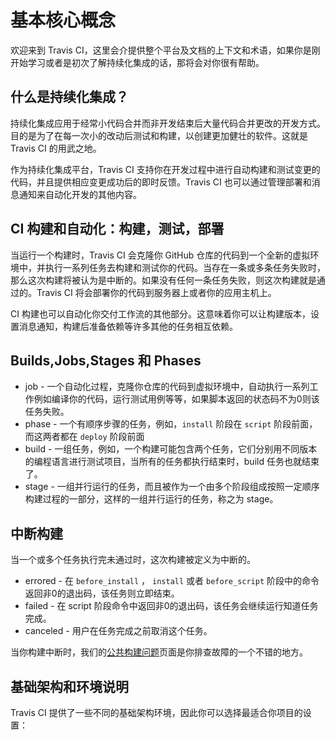 # 基本核心概念

欢迎来到 Travis CI，这里会介提供整个平台及文档的上下文和术语，如果你是刚开始学习或者是初次了解持续化集成的话，那将会对你很有帮助。

## 什么是持续化集成？

持续化集成应用于经常小代码合并而非开发结束后大量代码合并更改的开发方式。目的是为了在每一次小的改动后测试和构建，以创建更加健壮的软件。这就是 Travis CI 的用武之地。

作为持续化集成平台，Travis CI 支持你在开发过程中进行自动构建和测试变更的代码，并且提供相应变更成功后的即时反馈。Travis CI 也可以通过管理部署和消息通知来自动化开发的其他内容。

## CI 构建和自动化：构建，测试，部署

当运行一个构建时，Travis CI 会克隆你 GitHub 仓库的代码到一个全新的虚拟环境中，并执行一系列任务去构建和测试你的代码。当存在一条或多条任务失败时，那么这次构建将被认为是中断的。如果没有任何一条任务失败，则这次构建就是通过的。Travis CI 将会部署你的代码到服务器上或者你的应用主机上。

CI 构建也可以自动化你交付工作流的其他部分。这意味着你可以让构建版本，设置消息通知，构建后准备依赖等许多其他的任务相互依赖。

## Builds,Jobs,Stages 和 Phases

* job - 一个自动化过程，克隆你仓库的代码到虚拟环境中，自动执行一系列工作例如编译你的代码，运行测试用例等等，如果脚本返回的状态码不为0则该任务失败。
* phase - 一个有顺序步骤的任务，例如，`install` 阶段在 `script` 阶段前面，而这两者都在 `deploy` 阶段前面
* build - 一组任务，例如，一个构建可能包含两个任务，它们分别用不同版本的编程语言进行测试项目，当所有的任务都执行结束时，build 任务也就结束了。
* stage - 一组并行运行的任务，而且被作为一个由多个阶段组成按照一定顺序构建过程的一部分，这样的一组并行运行的任务，称之为 stage。

## 中断构建

当一个或多个任务执行完未通过时，这次构建被定义为中断的。

* errored - 在 `before_install` ， `install`  或者 `before_script` 阶段中的命令返回非0的退出码，该任务则立即结束。
* failed - 在 script 阶段命令中返回非0的退出码，该任务会继续运行知道任务完成。
* canceled - 用户在任务完成之前取消这个任务。

当你构建中断时，我们的[公共构建问题](https://docs.travis-ci.com/user/common-build-problems/)页面是你排查故障的一个不错的地方。

## 基础架构和环境说明

Travis CI 提供了一些不同的基础架构环境，因此你可以选择最适合你项目的设置：





